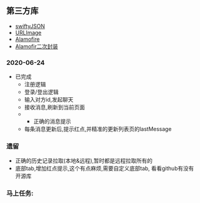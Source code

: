 ## 第三方库
  - [swiftyJSON](https://github.com/SwiftyJSON/SwiftyJSON)
  - [URLImage](https://github.com/dmytro-anokhin/url-image#installation)
  - [Alamofire](https://github.com/Alamofire/Alamofire/blob/master/Documentation/Usage.md#making-requests)
  - [Alamofir二次封装](https://blog.csdn.net/weixin_38735568/article/details/89670325)


### 2020-06-24
  - 已完成
    - 注册逻辑
    - 登录/登出逻辑
    - 输入对方id,发起聊天
    - 接收消息,刷新到当前页面
    - - 正确的消息提示
    - 每条消息更新后,提示红点,并精准的更新列表页的lastMessage
    

### 遗留
  - 正确的历史记录拉取(本地&远程),暂时都是远程拉取所有的
  - 底部tab,增加红点提示,这个有点麻烦,需要自定义底部tab, 看看github有没有开源库

### 马上任务:
  
  
